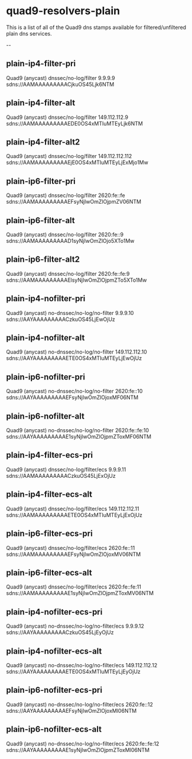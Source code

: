 # quad9-resolvers-plain

This is a list of all of the Quad9 dns stamps available for filtered/unfiltered plain dns services.

--

## plain-ip4-filter-pri
Quad9 (anycast) dnssec/no-log/filter 9.9.9.9
sdns://AAMAAAAAAAAACjkuOS45Ljk6NTM

## plain-ip4-filter-alt
Quad9 (anycast) dnssec/no-log/filter 149.112.112.9
sdns://AAMAAAAAAAAAEDE0OS4xMTIuMTEyLjk6NTM

## plain-ip4-filter-alt2
Quad9 (anycast) dnssec/no-log/filter 149.112.112.112
sdns://AAMAAAAAAAAAEjE0OS4xMTIuMTEyLjExMjo1Mw

## plain-ip6-filter-pri
Quad9 (anycast) dnssec/no-log/filter 2620:fe::fe
sdns://AAMAAAAAAAAAEFsyNjIwOmZlOjpmZV06NTM

## plain-ip6-filter-alt
Quad9 (anycast) dnssec/no-log/filter 2620:fe::9
sdns://AAMAAAAAAAAAD1syNjIwOmZlOjo5XTo1Mw

## plain-ip6-filter-alt2
Quad9 (anycast) dnssec/no-log/filter 2620:fe::fe:9
sdns://AAMAAAAAAAAAElsyNjIwOmZlOjpmZTo5XTo1Mw

## plain-ip4-nofilter-pri
Quad9 (anycast) no-dnssec/no-log/no-filter 9.9.9.10
sdns://AAYAAAAAAAAACzkuOS45LjEwOjUz

## plain-ip4-nofilter-alt
Quad9 (anycast) no-dnssec/no-log/no-filter 149.112.112.10
sdns://AAYAAAAAAAAAETE0OS4xMTIuMTEyLjEwOjUz

## plain-ip6-nofilter-pri
Quad9 (anycast) no-dnssec/no-log/no-filter 2620:fe::10
sdns://AAYAAAAAAAAAEFsyNjIwOmZlOjoxMF06NTM

## plain-ip6-nofilter-alt
Quad9 (anycast) no-dnssec/no-log/no-filter 2620:fe::fe:10
sdns://AAYAAAAAAAAAE1syNjIwOmZlOjpmZToxMF06NTM

## plain-ip4-filter-ecs-pri
Quad9 (anycast) dnssec/no-log/filter/ecs 9.9.9.11
sdns://AAMAAAAAAAAACzkuOS45LjExOjUz

## plain-ip4-filter-ecs-alt
Quad9 (anycast) dnssec/no-log/filter/ecs 149.112.112.11
sdns://AAMAAAAAAAAAETE0OS4xMTIuMTEyLjExOjUz

## plain-ip6-filter-ecs-pri
Quad9 (anycast) dnssec/no-log/filter/ecs 2620:fe::11
sdns://AAMAAAAAAAAAEFsyNjIwOmZlOjoxMV06NTM

## plain-ip6-filter-ecs-alt
Quad9 (anycast) dnssec/no-log/filter/ecs 2620:fe::fe:11
sdns://AAMAAAAAAAAAE1syNjIwOmZlOjpmZToxMV06NTM

## plain-ip4-nofilter-ecs-pri
Quad9 (anycast) no-dnssec/no-log/no-filter/ecs 9.9.9.12
sdns://AAYAAAAAAAAACzkuOS45LjEyOjUz

## plain-ip4-nofilter-ecs-alt
Quad9 (anycast) no-dnssec/no-log/no-filter/ecs 149.112.112.12
sdns://AAYAAAAAAAAAETE0OS4xMTIuMTEyLjEyOjUz

## plain-ip6-nofilter-ecs-pri
Quad9 (anycast) no-dnssec/no-log/no-filter/ecs 2620:fe::12
sdns://AAYAAAAAAAAAEFsyNjIwOmZlOjoxMl06NTM

## plain-ip6-nofilter-ecs-alt
Quad9 (anycast) no-dnssec/no-log/no-filter/ecs 2620:fe::fe:12
sdns://AAYAAAAAAAAAE1syNjIwOmZlOjpmZToxMl06NTM

